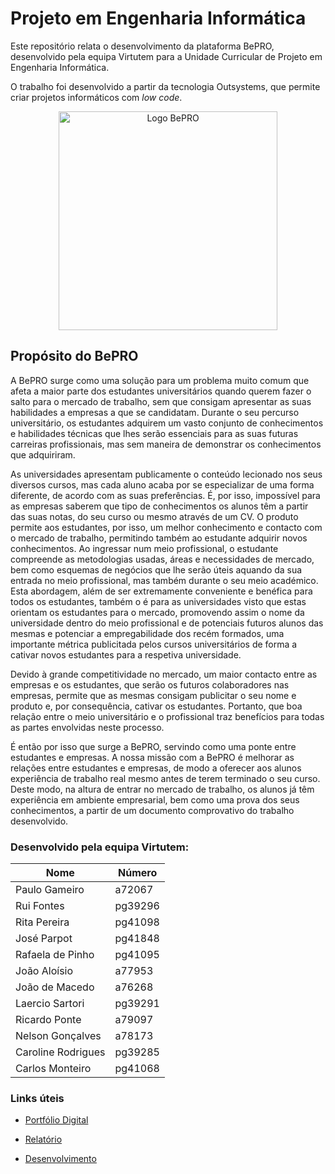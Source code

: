 # Projeto em Engenharia Informática

Este repositório relata o desenvolvimento da plataforma BePRO, desenvolvido pela equipa Virtutem para a Unidade Curricular de Projeto em Engenharia Informática.

O trabalho foi desenvolvido a partir da tecnologia Outsystems, que permite criar projetos informáticos com *low code*.

<p align="center">
  <img src="./BePro12.png" width="350" title="Logo BePRO">
</p>

## Propósito do BePRO
A BePRO surge como uma solução para um problema muito comum que afeta a maior parte dos estudantes universitários quando querem fazer o salto para o mercado de trabalho, sem que consigam apresentar as suas habilidades a empresas a que se candidatam. Durante o seu percurso universitário, os estudantes adquirem um vasto conjunto de conhecimentos e habilidades técnicas que lhes serão essenciais para as suas futuras carreiras profissionais, mas sem maneira de demonstrar os conhecimentos que adquiriram.

As universidades apresentam publicamente o conteúdo lecionado nos seus diversos cursos, mas cada aluno acaba por se especializar de uma forma diferente, de acordo com as suas preferências. É, por isso, impossível para as empresas saberem que tipo de conhecimentos os alunos têm a partir das suas notas, do seu curso ou mesmo através de um CV.
O produto permite aos estudantes, por isso, um melhor conhecimento e contacto com o mercado de trabalho, permitindo também ao estudante adquirir novos conhecimentos. Ao ingressar num meio profissional, o estudante compreende as metodologias usadas, áreas e necessidades de mercado, bem como esquemas de negócios que lhe serão úteis aquando da sua entrada no meio profissional, mas também durante o seu meio académico. Esta abordagem, além de ser extremamente conveniente e benéfica para todos os estudantes, também o é para as universidades visto que estas orientam os estudantes para o mercado, promovendo assim o nome da universidade dentro do meio profissional e de potenciais futuros alunos das mesmas e potenciar a empregabilidade dos recém formados, uma importante métrica publicitada pelos cursos universitários de forma a cativar novos estudantes para a respetiva universidade. 

Devido à grande competitividade no mercado, um maior contacto entre as empresas e os estudantes, que serão os futuros colaboradores nas empresas, permite que as mesmas consigam publicitar o seu nome e produto e, por consequência, cativar os estudantes. Portanto, que boa relação entre o meio universitário e o profissional traz benefícios para todas as partes envolvidas neste processo. 

É então por isso que surge a BePRO, servindo como uma ponte entre estudantes e empresas. A nossa missão com a BePRO é melhorar as relações entre estudantes e empresas, de modo a oferecer aos alunos experiência de trabalho real mesmo antes de terem terminado o seu curso. Deste modo, na altura de entrar no mercado de trabalho, os alunos já têm experiência em ambiente empresarial, bem como uma prova dos seus conhecimentos, a partir de um documento comprovativo do trabalho desenvolvido.

### Desenvolvido pela equipa Virtutem:
Nome  | Número
------------- | -------------
Paulo Gameiro  | a72067
Rui Fontes  | pg39296
Rita Pereira | pg41098
José Parpot | pg41848
Rafaela de Pinho | pg41095
João Aloísio | a77953
João de Macedo | a76268
Laercio Sartori | pg39291
Ricardo Ponte | a79097
Nelson Gonçalves | a78173
Caroline Rodrigues | pg39285
Carlos Monteiro | pg41068

### Links úteis
* [Portfólio Digital](https://pg39296.wixsite.com/bepro)

* [Relatório](./Relatorio_PEI.pdf)

* [Desenvolvimento](./Desenvolvimento)
